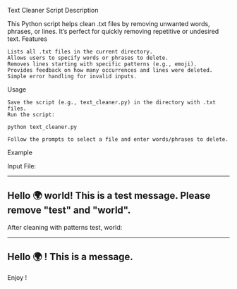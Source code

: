 Text Cleaner Script
Description

This Python script helps clean .txt files by removing unwanted words, phrases, or lines. It’s perfect for quickly removing repetitive or undesired text.
Features

    Lists all .txt files in the current directory.
    Allows users to specify words or phrases to delete.
    Removes lines starting with specific patterns (e.g., emoji).
    Provides feedback on how many occurrences and lines were deleted.
    Simple error handling for invalid inputs.

Usage

    Save the script (e.g., text_cleaner.py) in the directory with .txt files.
    Run the script:

    python text_cleaner.py

    Follow the prompts to select a file and enter words/phrases to delete.

Example

Input File:

----------------------------------
Hello 🌍 world!
This is a test message.
Please remove "test" and "world".
----------------------------------

After cleaning with patterns test, world:

----------------------------------
Hello 🌍 !
This is a message.
----------------------------------

Enjoy !
